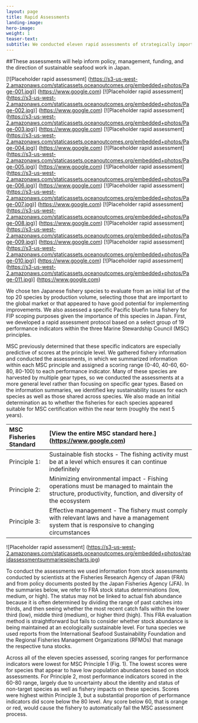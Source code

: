 ```yaml
---
layout: page 
title: Rapid Assessments
landing-image:
hero-image:
weight: 1
teaser-text:
subtitle: We conducted eleven rapid assessments of strategically important Japanese fishery species to better articulate the Japanese fisheries landscape and to clearly map out the potential for fishery improvement and third party certification of fisheries targeting these species.
---
```

##These assessments will help inform policy, management, funding, and the direction of sustainable seafood work in Japan.

[![Placeholder rapid assessment]
(https://s3-us-west-2.amazonaws.com/staticassets.oceanoutcomes.org/embedded+photos/Page-001.jpg)] (https://www.google.com)
[![Placeholder rapid assessment]
(https://s3-us-west-2.amazonaws.com/staticassets.oceanoutcomes.org/embedded+photos/Page-002.jpg)] (https://www.google.com)
[![Placeholder rapid assessment]
(https://s3-us-west-2.amazonaws.com/staticassets.oceanoutcomes.org/embedded+photos/Page-003.jpg)] (https://www.google.com)
[![Placeholder rapid assessment]
(https://s3-us-west-2.amazonaws.com/staticassets.oceanoutcomes.org/embedded+photos/Page-004.jpg)] (https://www.google.com)
[![Placeholder rapid assessment]
(https://s3-us-west-2.amazonaws.com/staticassets.oceanoutcomes.org/embedded+photos/Page-005.jpg)] (https://www.google.com)
[![Placeholder rapid assessment]
(https://s3-us-west-2.amazonaws.com/staticassets.oceanoutcomes.org/embedded+photos/Page-006.jpg)] (https://www.google.com)
[![Placeholder rapid assessment]
(https://s3-us-west-2.amazonaws.com/staticassets.oceanoutcomes.org/embedded+photos/Page-007.jpg)] (https://www.google.com)
[![Placeholder rapid assessment]
(https://s3-us-west-2.amazonaws.com/staticassets.oceanoutcomes.org/embedded+photos/Page-008.jpg)] (https://www.google.com)
[![Placeholder rapid assessment]
(https://s3-us-west-2.amazonaws.com/staticassets.oceanoutcomes.org/embedded+photos/Page-009.jpg)] (https://www.google.com)
[![Placeholder rapid assessment]
(https://s3-us-west-2.amazonaws.com/staticassets.oceanoutcomes.org/embedded+photos/Page-010.jpg)] (https://www.google.com)
[![Placeholder rapid assessment]
(https://s3-us-west-2.amazonaws.com/staticassets.oceanoutcomes.org/embedded+photos/Page-011.jpg)] (https://www.google.com)

We chose ten Japanese fishery species to evaluate from an initial list of the top 20 species by production volume, selecting those that are important to the global market or that appeared to have good potential for implementing improvements. We also assessed a specific Pacific bluefin tuna fishery for FIP scoping purposes given the importance of this species in Japan. First, we developed a rapid assessment protocol based on a select group of 19 performance indicators within the three Marine Stewardship Council (MSC) principles.

MSC previously determined that these specific indicators are especially predictive of scores at the principle level. We gathered fishery information and conducted the assessments, in which we summarized information within each MSC principle and assigned a scoring range (0-40, 40-60, 60-80, 80-100) to each performance indicator. Many of these species are harvested by multiple gear types, so we conducted the assessments at a more general level rather than focusing on specific gear types. Based on the information summaries, we identified key sustainability issues for each species as well as those shared across species. We also made an initial determination as to whether the fisheries for each species appeared suitable for MSC certification within the near term (roughly the next 5 years).

|**MSC Fisheries Standard**|[View the entire MSC standard here.] (https://www.google.com)|
|:---|:---|
|Principle 1:|Sustainable fish stocks - The fishing activity must be at a level which ensures it can continue indefinitely|
|Principle 2:|Minimizing environmental impact - Fishing operations must be managed to maintain the structure, productivity, function, and diversity of the ecosystem|
|Principle 3:| Effective management - The fishery must comply with relevant laws and have a management system that is responsive to changing circumstances|

![Placeholder rapid assessment]
(https://s3-us-west-2.amazonaws.com/staticassets.oceanoutcomes.org/embedded+photos/rapidassessmentsummariespiecharts.jpg) 

To conduct the assessments we used information from stock assessments conducted by scientists at the Fisheries Research Agency of Japan (FRA) and from policy documents posted by the Japan Fisheries Agency (JFA). In the summaries below, we refer to FRA stock status determinations (low, medium, or high). The status may not be linked to actual fish abundance because it is often determined by dividing the range of past catches into thirds, and then seeing whether the most recent catch falls within the lower third (low), middle third (medium), or higher third (high). This FRA evaluation method is straightforward but fails to consider whether stock abundance is being maintained at an ecologically sustainable level. For tuna species we used reports from the International Seafood Sustainability Foundation and the Regional Fisheries Management Organizations (RFMOs) that manage the respective tuna stocks.

Across all of the eleven species assessed, scoring ranges for performance indicators were lowest for MSC Principle 1 (Fig. 1). The lowest scores were for species that appear to have low population abundances based on stock assessments. For Principle 2, most performance indicators scored in the 60-80 range, largely due to uncertainty about the identity and status of non-target species as well as fishery impacts on these species. Scores were highest within Principle 3, but a substantial proportion of performance indicators did score below the 80 level. Any score below 60, that is orange or red, would cause the fishery to automatically fail the MSC assessment process.

